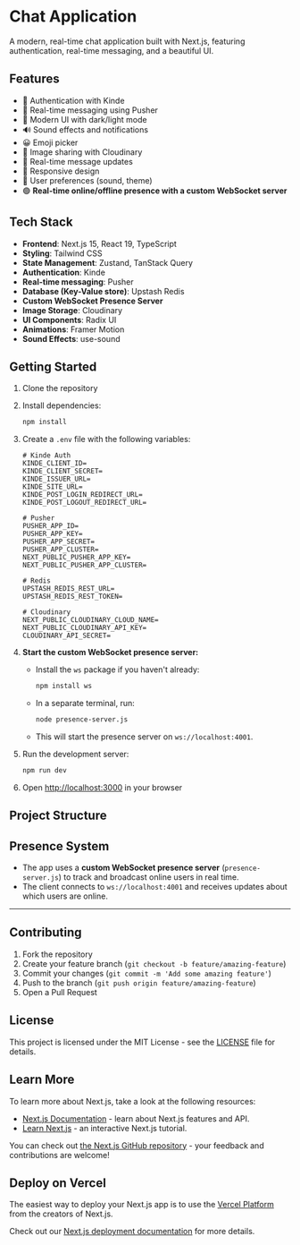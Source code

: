 # Chat Application

A modern, real-time chat application built with Next.js, featuring authentication, real-time messaging, and a beautiful UI.

## Features

- 🔐 Authentication with Kinde
- 💬 Real-time messaging using Pusher
- 🎨 Modern UI with dark/light mode
- 🔊 Sound effects and notifications
- 😀 Emoji picker
- 📸 Image sharing with Cloudinary
- 🔄 Real-time message updates
- 📱 Responsive design
- 🎯 User preferences (sound, theme)
- 🟢 **Real-time online/offline presence with a custom WebSocket server**

## Tech Stack

- **Frontend**: Next.js 15, React 19, TypeScript
- **Styling**: Tailwind CSS
- **State Management**: Zustand, TanStack Query
- **Authentication**: Kinde
- **Real-time messaging**: Pusher
- **Database (Key-Value store)**: Upstash Redis
- **Custom WebSocket Presence Server**
- **Image Storage**: Cloudinary
- **UI Components**: Radix UI
- **Animations**: Framer Motion
- **Sound Effects**: use-sound

## Getting Started

1. Clone the repository
2. Install dependencies:
   ```bash
   npm install
   ```

3. Create a `.env` file with the following variables:
   ```
   # Kinde Auth
   KINDE_CLIENT_ID=
   KINDE_CLIENT_SECRET=
   KINDE_ISSUER_URL=
   KINDE_SITE_URL=
   KINDE_POST_LOGIN_REDIRECT_URL=
   KINDE_POST_LOGOUT_REDIRECT_URL=

   # Pusher
   PUSHER_APP_ID=
   PUSHER_APP_KEY=
   PUSHER_APP_SECRET=
   PUSHER_APP_CLUSTER=
   NEXT_PUBLIC_PUSHER_APP_KEY=
   NEXT_PUBLIC_PUSHER_APP_CLUSTER=

   # Redis
   UPSTASH_REDIS_REST_URL=
   UPSTASH_REDIS_REST_TOKEN=

   # Cloudinary
   NEXT_PUBLIC_CLOUDINARY_CLOUD_NAME=
   NEXT_PUBLIC_CLOUDINARY_API_KEY=
   CLOUDINARY_API_SECRET=
   ```

4. **Start the custom WebSocket presence server:**
   - Install the `ws` package if you haven't already:
     ```bash
     npm install ws
     ```
   - In a separate terminal, run:
     ```bash
     node presence-server.js
     ```
   - This will start the presence server on `ws://localhost:4001`.

5. Run the development server:
   ```bash
   npm run dev
   ```

6. Open [http://localhost:3000](http://localhost:3000) in your browser

## Project Structure


## Presence System

- The app uses a **custom WebSocket presence server** (`presence-server.js`) to track and broadcast online users in real time.
- The client connects to `ws://localhost:4001` and receives updates about which users are online.

---

## Contributing

1. Fork the repository
2. Create your feature branch (`git checkout -b feature/amazing-feature`)
3. Commit your changes (`git commit -m 'Add some amazing feature'`)
4. Push to the branch (`git push origin feature/amazing-feature`)
5. Open a Pull Request

## License

This project is licensed under the MIT License - see the [LICENSE](LICENSE) file for details.

## Learn More

To learn more about Next.js, take a look at the following resources:

- [Next.js Documentation](https://nextjs.org/docs) - learn about Next.js features and API.
- [Learn Next.js](https://nextjs.org/learn) - an interactive Next.js tutorial.

You can check out [the Next.js GitHub repository](https://github.com/vercel/next.js) - your feedback and contributions are welcome!

## Deploy on Vercel

The easiest way to deploy your Next.js app is to use the [Vercel Platform](https://vercel.com/new?utm_medium=default-template&filter=next.js&utm_source=create-next-app&utm_campaign=create-next-app-readme) from the creators of Next.js.

Check out our [Next.js deployment documentation](https://nextjs.org/docs/app/building-your-application/deploying) for more details.

